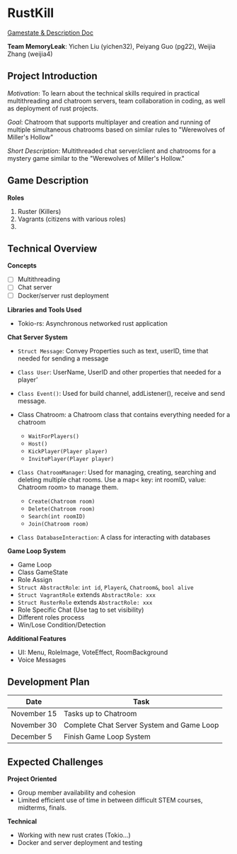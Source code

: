 # RustKill
[Gamestate & Description Doc](https://docs.google.com/document/d/1cfV9vRisjSao56QPLooyyAIHvg3fE0QyBqc-j96xIwU/edit)

**Team MemoryLeak**: Yichen Liu (yichen32), Peiyang Guo (pg22), Weijia Zhang (weijia4)

## Project Introduction

*Motivation*: To learn about the technical skills required in practical multithreading and chatroom servers, team collaboration in coding, as well as deployment of rust projects. 

*Goal*: Chatroom that supports multiplayer and creation and running of multiple simultaneous chatrooms based on similar rules to "Werewolves of Miller's Hollow"

*Short Description*: Multithreaded chat server/client and chatrooms for a mystery game similar to the "Werewolves of Miller's Hollow."

## Game Description
**Roles**
1. Ruster (Killers)
2. Vagrants (citizens with various roles) 
  1. 

## Technical Overview

**Concepts**
- [ ] Multithreading
- [ ] Chat server
- [ ] Docker/server rust deployment

**Libraries and Tools Used**
* Tokio-rs: Asynchronous networked rust application

**Chat Server System**

* `Struct Message`: Convey Properties such as text, userID, time that needed for sending a message
* `Class User`: UserName, UserID and other properties that needed for a player’
* `Class Event()`: Used for build channel<Message>, addListener(), receive and send message.

* Class Chatroom: a Chatroom class that contains everything needed for a chatroom
  * `WaitForPlayers()`
  * `Host()`
  * `KickPlayer(Player player)`
  * `InvitePlayer(Player player)`

* `Class ChatroomManager`: Used for managing, creating, searching and deleting multiple chat rooms. Use a map< key: int roomID,  value: Chatroom room> to manage them.
  * `Create(Chatroom room)`
  * `Delete(Chatroom room)`
  * `Search(int roomID)`
  * `Join(Chatroom room)`
* `Class DatabaseInteraction`: A class for interacting with databases

**Game Loop System**
  
* Game Loop
* Class GameState
* Role Assign
* `Struct AbstractRole`: `int id`, `Player&`, `Chatroom&`, `bool alive`
* `Struct VagrantRole` extends `AbstractRole: xxx`
* `Struct RusterRole` extends `AbstractRole: xxx`
* Role Specific Chat (Use tag to set visibility)
* Different roles process
* Win/Lose Condition/Detection

  
**Additional Features**
* UI: Menu, RoleImage, VoteEffect, RoomBackground
* Voice Messages

  
## Development Plan
  
| Date | Task |
| ------------- | ------------- |
| November 15      | Tasks up to Chatroom                       |
| November 30       |  Complete Chat Server System and Game Loop  |
| December 5     |  Finish Game Loop System | 
 

## Expected Challenges

**Project Oriented**
* Group member availability and cohesion
* Limited efficient use of time in between difficult STEM courses, midterms, finals. 
  
  
**Technical**
* Working with new rust crates (Tokio...)
* Docker and server deployment and testing
  



